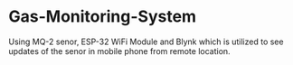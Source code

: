 # Gas-Monitoring-System
Using MQ-2 senor, ESP-32 WiFi Module and Blynk which is utilized to see updates of the senor in mobile phone from remote location.
